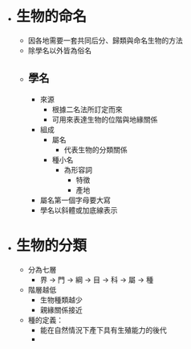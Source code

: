 - # 生物的命名
	- 因各地需要一套共同后分、歸類與命名生物的方法
	- 除學名以外皆為俗名
	- ## 學名
		- 來源
			- 根據二名法所訂定而來
			- 可用來表達生物的位階與地緣關係
		- 組成
			- 屬名
				- 代表生物的分類關係
			- 種小名
				- 為形容詞
					- 特徵
					- 產地
		- 屬名第一個字母要大寫
		- 學名以斜體或加底線表示
- # 生物的分類
	- 分為七層
		- 界 -> 門 -> 綱 -> 目 -> 科 -> 屬 -> 種
	- 階層越低
		- 生物種類越少
		- 親緣關係接近
	- 種的定義：
		- 能在自然情況下產下具有生殖能力的後代
		-